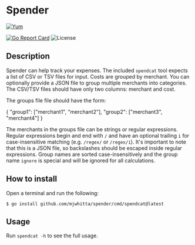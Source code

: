 # Spender

[![Yum](https://img.shields.io/badge/-Buy%20me%20a%20cookie-blue?labelColor=grey&logo=cookiecutter&style=for-the-badge)](https://www.buymeacoffee.com/mjwhitta)

[![Go Report Card](https://goreportcard.com/badge/github.com/mjwhitta/spender?style=for-the-badge)](https://goreportcard.com/report/github.com/mjwhitta/spender)
![License](https://img.shields.io/github/license/mjwhitta/spender?style=for-the-badge)

## Description

Spender can help track your expenses. The included `spendcat` tool
expects a list of CSV or TSV files for input. Costs are grouped by
merchant. You can optionally provide a JSON file to group multiple
merchants into categories. The CSV/TSV files should have only two
columns: merchant and cost.

The groups file file should have the form:

{
  "group1": ["merchant1", "merchant2"],
  "group2": ["merchant3", "merchant4"]
}

The merchants in the groups file can be strings or regular
expressions. Regular expressions begin and end with `/` and have an
optional trailing `i` for case-insensitive matching (e.g. `/regex/` or
`/regex/i`). It's important to note that this is a JSON file, so
backslashes should be escaped inside regular expressions. Group names
are sorted case-insensitively and the group name `ignore` is special
and will be ignored for all calculations.

## How to install

Open a terminal and run the following:

```
$ go install github.com/mjwhitta/spender/cmd/spendcat@latest
```

## Usage

Run `spendcat -h` to see the full usage.
